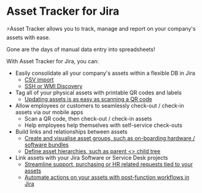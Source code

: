 # Asset Tracker for Jira

⚡️Asset Tracker allows you to track, manage and report on your company's assets with ease.

Gone are the days of manual data entry into spreadsheets!

With Asset Tracker for Jira, you can:

* Easily consolidate all your company's assets within a flexible DB in Jira
  * [CSV import](how-to/how-to-import-data-from-external-sources/importing-from-a-csv-file.md)
  * [SSH or WMI Discovery](how-to/how-to-import-data-from-external-sources/importing-from-scanned-computer-equipment/)
* Tag all of your physical assets with printable QR codes and labels
  * [Updating assets is as easy as scanning a QR code](mobile-access/label-scanners.md)
* Allow employees or customers to seamlessly check-out / check-in assets via our mobile apps
  * Scan a QR code, then check-out / check-in assets
  * Help employees help themselves with self-service check-outs
* Build links and relationships between assets
  * [Create and visualise asset groups, such as on-boarding hardware / software bundles](guide/creating-links-between-assets.md)
  * [Define asset hierarchies, such as parent &lt;&gt; child tree](guide/working-with-folders.md)
* Link assets with your Jira Software or Service Desk projects
  * [Streamline support, purchasing or HR related requests tied to your assets](integrations/asset-custom-field/service-desk.md)
  * [Automate actions on your assets with post-function workflows in Jira](how-to/how-to-define-and-execute-pre-packaged-operation-sequences-on-assets/untitled-3.md)

